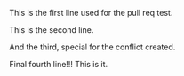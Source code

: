 This is the first line used for the pull req test.

This is the second line.

And the third, special for the conflict created.

Final fourth line!!! This is it.